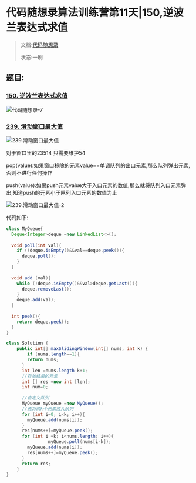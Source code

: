 # 代码随想录算法训练营第11天|150,逆波兰表达式求值

> 文档:[代码随想录](https://docs.qq.com/doc/DUHh6UE5hUUZOZUd0?nlc=1)
>
> 状态:一刷



## 题目:

### [150. 逆波兰表达式求值](https://leetcode.cn/problems/evaluate-reverse-polish-notation/)



![代码随想录-7](/Users/zzp/Downloads/代码随想录-7.jpg)



### [239. 滑动窗口最大值](https://leetcode.cn/problems/sliding-window-maximum/)

![239.滑动窗口最大值](https://file1.kamacoder.com/i/algo/239.%E6%BB%91%E5%8A%A8%E7%AA%97%E5%8F%A3%E6%9C%80%E5%A4%A7%E5%80%BC.gif)

对于窗口里的23514 只需要维护54

pop(value):如果窗口移除的元素value==单调队列的出口元素,那么队列弹出元素,否则不进行任何操作

push(value):如果push元素value大于入口元素的数值,那么就将队列入口元素弹出,知道push的元素小于队列入口元素的数值为止

![239.滑动窗口最大值-2](https://file1.kamacoder.com/i/algo/239.%E6%BB%91%E5%8A%A8%E7%AA%97%E5%8F%A3%E6%9C%80%E5%A4%A7%E5%80%BC-2.gif)

代码如下:

```java
class MyQueue{
  Deque<Integer>deque =new LinkedList<>();
  
  void poll(int val){
    if (!deque.isEmpty()&&val==deque.peek()){
      deque.poll();
    }
  }
  
  void add (val){
    while (!deque.isEmpty()&&val>deque.getLast()){
      deque.removeLast();
    }
    deque.add(val);
  }
  
  int peek(){
    return deque.peek();
  }
}

class Solution {
    public int[] maxSlidingWindow(int[] nums, int k) {
     	if (nums.length==1){
        return nums;
      }   
      int len =nums.length-k+1;
      //存放结果的元素
      int [] res =new int [len];
      int num=0;
      
      //自定义队列
      MyQueue myQueue =new MyQueue();
      //先将前k个元素放入队列
      for (int i=0; i<k; i++){
        myQueue.add(nums[i]);
      }
      res[nums++]=myQueue.peek();
      for (int i =k; i<nums.length; i++){
				myQueue.poll(nums[i-k]);
        myQueue.add(nums[i]);
        res[nums++]=myQueue.peek();
      }
      return res;
    }
}
```

